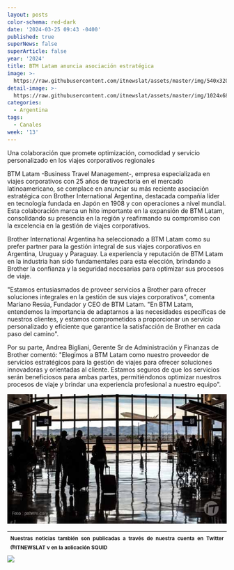 ```yaml
---
layout: posts
color-schema: red-dark
date: '2024-03-25 09:43 -0400'
published: true
superNews: false
superArticle: false
year: '2024'
title: BTM Latam anuncia asociación estratégica
image: >-
  https://raw.githubusercontent.com/itnewslat/assets/master/img/540x320/Viajeros-p.jpg
detail-image: >-
  https://raw.githubusercontent.com/itnewslat/assets/master/img/1024x680/Viajeros-g.jpg
categories:
  - Argentina
tags:
  - Canales
week: '13'
---
```

Una colaboración que promete optimización, comodidad y servicio personalizado en los viajes corporativos regionales

BTM Latam -Business Travel Management-, empresa especializada en viajes corporativos con 25 años de trayectoria en el mercado latinoamericano, se complace en anunciar su más reciente asociación estratégica con Brother International Argentina, destacada compañía líder en tecnología fundada en Japón en 1908 y con operaciones a nivel mundial. Esta colaboración marca un hito importante en la expansión de BTM Latam, consolidando su presencia en la región y reafirmando su compromiso con la excelencia en la gestión de viajes corporativos.

Brother International Argentina ha seleccionado a BTM Latam como su prefer partner para la gestión integral de sus viajes corporativos en Argentina, Uruguay y Paraguay. La experiencia y reputación de BTM Latam en la industria han sido fundamentales para esta elección, brindando a Brother la confianza y la seguridad necesarias para optimizar sus procesos de viaje.

"Estamos entusiasmados de proveer servicios a Brother para ofrecer soluciones integrales en la gestión de sus viajes corporativos", comenta Mariano Resúa, Fundador y CEO de BTM Latam. "En BTM Latam, entendemos la importancia de adaptarnos a las necesidades específicas de nuestros clientes, y estamos comprometidos a proporcionar un servicio personalizado y eficiente que garantice la satisfacción de Brother en cada paso del camino". 

Por su parte, Andrea Bigliani, Gerente Sr de Administración y Finanzas de Brother comentó: "Elegimos a BTM Latam como nuestro proveedor de servicios estratégicos para la gestión de viajes para ofrecer soluciones innovadoras y orientadas al cliente. Estamos seguros de que los servicios serán beneficiosos para ambas partes, permitiéndonos optimizar nuestros procesos de viaje y brindar una experiencia profesional a nuestro equipo".

![](https://raw.githubusercontent.com/itnewslat/assets/master/img/540x320/Viajeros-p.jpg)

<table style="height: 42px;" width="569">
<tbody>
<tr>
<td style="text-align: justify;"><sub><strong>Nuestras noticias también son publicadas a través de nuestra cuenta en Twitter <a href="https://twitter.com/itnewslat?lang=es">@ITNEWSLAT</a> y en la aplicación <a href="https://squidapp.co/en/">SQUID</a></strong></sub></td>
</tr>
</tbody>
</table>

<img src="https://tracker.metricool.com/c3po.jpg?hash=56f88a41e39ab42c063cc51676587a04"/>